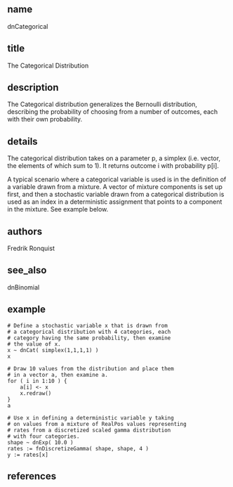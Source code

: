 ## name
dnCategorical
## title
The Categorical Distribution
## description
The Categorical distribution generalizes the Bernoulli distribution, describing the probability of choosing from a number of outcomes, each with their own probability. 
## details
The categorical distribution takes on a parameter p, a simplex (i.e. vector, the elements of which sum to 1). It returns outcome i with probability p[i].

A typical scenario where a categorical variable is used is in the definition of a variable drawn from a mixture. A vector of mixture components is set up first, and then a stochastic variable drawn from a categorical distribution is used as an index in a deterministic assignment that points to a component in the mixture. See example below.

## authors
Fredrik Ronquist
## see_also
dnBinomial
## example
	# Define a stochastic variable x that is drawn from
	# a categorical distribution with 4 categories, each
	# category having the same probability, then examine
	# the value of x.
	x ~ dnCat( simplex(1,1,1,1) )
	x
	
	# Draw 10 values from the distribution and place them
	# in a vector a, then examine a.
	for ( i in 1:10 ) {
	    a[i] <- x
	    x.redraw()
	}
	a
	
	# Use x in defining a deterministic variable y taking
	# on values from a mixture of RealPos values representing
	# rates from a discretized scaled gamma distribution
	# with four categories.
	shape ~ dnExp( 10.0 )
	rates := fnDiscretizeGamma( shape, shape, 4 )
	y := rates[x]
	
## references
